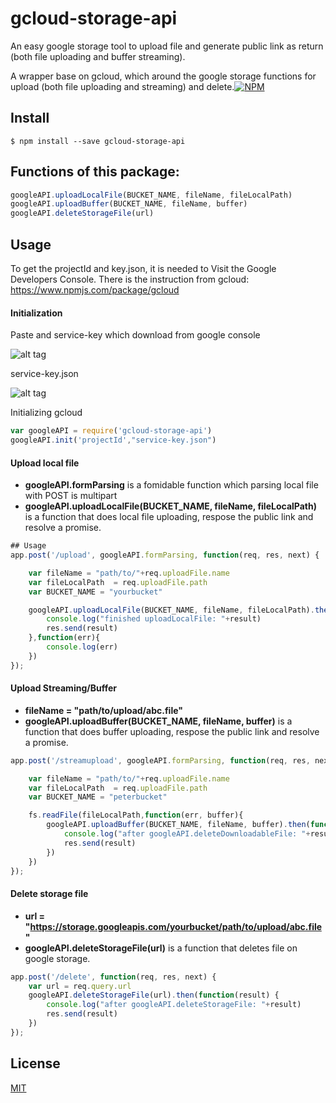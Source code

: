 # gcloud-storage-api 

An easy google storage tool to upload file and generate public link as return (both file uploading and buffer streaming).


A wrapper base on gcloud, which around the google storage functions for upload (both file uploading and streaming) and delete.[![NPM](https://nodei.co/npm/gcloud-storage-api.png?downloads=true&downloadRank=true)](https://www.npmjs.com/package/gcloud-storage-api)


## Install

```
$ npm install --save gcloud-storage-api
```

## Functions of this package:

```js
googleAPI.uploadLocalFile(BUCKET_NAME, fileName, fileLocalPath)
googleAPI.uploadBuffer(BUCKET_NAME, fileName, buffer)
googleAPI.deleteStorageFile(url)
```


## Usage
To get the projectId and key.json, it is needed to Visit the Google Developers Console. There is the instruction from gcloud: https://www.npmjs.com/package/gcloud 


#### Initialization

Paste and service-key which download from google console

![alt tag](http://gdriv.es/gpeter/desktop.png)

service-key.json 

![alt tag](http://gdriv.es/gpeter/sublime_.png)

Initializing gcloud 
```js
var googleAPI = require('gcloud-storage-api')
googleAPI.init('projectId',"service-key.json")
```

#### Upload local file 
- **googleAPI.formParsing** is a fomidable function which parsing local file with POST is multipart
- **googleAPI.uploadLocalFile(BUCKET_NAME, fileName, fileLocalPath)** is a function that does local file uploading, respose the public link and resolve a promise.
```js
## Usage
app.post('/upload', googleAPI.formParsing, function(req, res, next) {

    var fileName = "path/to/"+req.uploadFile.name
    var fileLocalPath  = req.uploadFile.path
    var BUCKET_NAME = "yourbucket"

    googleAPI.uploadLocalFile(BUCKET_NAME, fileName, fileLocalPath).then(function(result) {
        console.log("finished uploadLocalFile: "+result)
        res.send(result)
    },function(err){
        console.log(err)
    })
});
```


#### Upload Streaming/Buffer
- **fileName = "path/to/upload/abc.file"**
- **googleAPI.uploadBuffer(BUCKET_NAME, fileName, buffer)** is a function that does buffer uploading, respose the public link and resolve a promise.

```js
app.post('/streamupload', googleAPI.formParsing, function(req, res, next) {

    var fileName = "path/to/"+req.uploadFile.name
    var fileLocalPath  = req.uploadFile.path
    var BUCKET_NAME = "peterbucket"

    fs.readFile(fileLocalPath,function(err, buffer){
        googleAPI.uploadBuffer(BUCKET_NAME, fileName, buffer).then(function(result) {
            console.log("after googleAPI.deleteDownloadableFile: "+result)
            res.send(result)
        })
    })
});
```


#### Delete storage file
- **url = "https://storage.googleapis.com/yourbucket/path/to/upload/abc.file"**
- **googleAPI.deleteStorageFile(url)** is a function that deletes file on google storage.

```js
app.post('/delete', function(req, res, next) {
    var url = req.query.url
    googleAPI.deleteStorageFile(url).then(function(result) {
        console.log("after googleAPI.deleteStorageFile: "+result)
        res.send(result)
    })
});
```

## License


[MIT](http://vjpr.mit-license.org)
